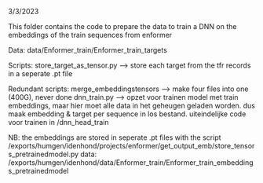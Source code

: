 3/3/2023

This folder contains the code to prepare the data to train a DNN on the embeddings of the train sequences from enformer

Data:
data/Enformer_train/Enformer_train_targets

Scripts:
store_target_as_tensor.py --> store each target from the tfr records in a seperate .pt file

Redundant scripts:
merge_embeddingstensors --> make four files into one (400G), never done
dnn_train.py --> opzet voor trainen model met train embeddings, maar hier moet alle data in het geheugen geladen worden. dus maak embedding & target per sequence in los bestand. uiteindelijke code voor trainen in /dnn_head_train

NB: the embeddings are stored in seperate .pt files with the script /exports/humgen/idenhond/projects/enformer/get_output_emb/store_tensors_pretrainedmodel.py
data: /exports/humgen/idenhond/data/Enformer_train/Enformer_train_embeddings_pretrainedmodel

